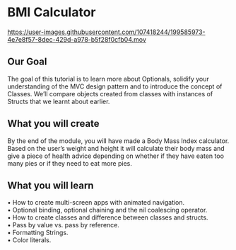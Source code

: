#  BMI Calculator

https://user-images.githubusercontent.com/107418244/199585973-4e7e8f57-8dec-429d-a978-b5f28f0cfb04.mov

## Our Goal
The goal of this tutorial is to learn more about Optionals, solidify your understanding of the MVC design pattern and to introduce the concept of Classes. We’ll compare objects created from classes with instances of Structs that we learnt about earlier.

## What you will create
By the end of the module, you will have made a Body Mass Index calculator. Based on the user’s weight and height it will calculate their body mass and give a piece of health advice depending on whether if they have eaten too many pies or if they need to eat more pies.

## What you will learn
• How to create multi-screen apps with animated navigation.  
• Optional binding, optional chaining and the nil coalescing operator.  
• How to create classes and difference between classes and structs.  
• Pass by value vs. pass by reference.  
• Formatting Strings.  
• Color literals.  
